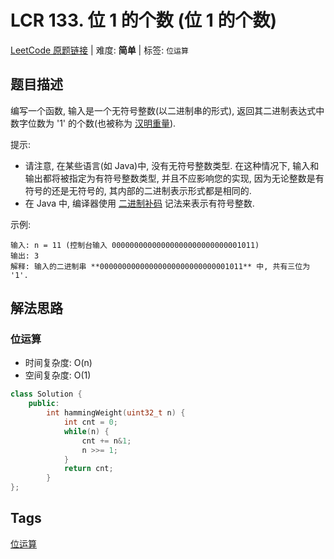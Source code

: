 # LCR 133. 位 1 的个数 (位 1 的个数)

[LeetCode 原题链接](https://leetcode.cn/problems/er-jin-zhi-zhong-1de-ge-shu-lcof/) | 难度: **简单** | 标签: `位运算`

## 题目描述

编写一个函数, 输入是一个无符号整数(以二进制串的形式), 返回其二进制表达式中数字位数为 '1' 的个数(也被称为 [汉明重量](http://en.wikipedia.org/wiki/Hamming_weight)).

提示:

- 请注意, 在某些语言(如 Java)中, 没有无符号整数类型. 在这种情况下, 输入和输出都将被指定为有符号整数类型, 并且不应影响您的实现, 因为无论整数是有符号的还是无符号的, 其内部的二进制表示形式都是相同的.
- 在 Java 中, 编译器使用 [二进制补码](https://baike.baidu.com/item/二进制补码/5295284) 记法来表示有符号整数.

示例:

```plaintext
输入: n = 11 (控制台输入 00000000000000000000000000001011)
输出: 3
解释: 输入的二进制串 **00000000000000000000000000001011** 中, 共有三位为 '1'.
```

## 解法思路

### 位运算

- 时间复杂度: O(n)
- 空间复杂度: O(1)

```cpp
class Solution {
    public:
        int hammingWeight(uint32_t n) {
            int cnt = 0;
            while(n) {
                cnt += n&1;
                n >>= 1;
            }
            return cnt;
        }
};
```

## Tags
[位运算](/tags/bit-manipulation.md)
